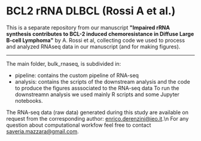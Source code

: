 # BCL2 rRNA DLBCL (Rossi A et al.)

This is a separate repository from our manuscript **"Impaired rRNA synthesis contributes to BCL-2 induced chemoresistance in Diffuse Large B-cell Lymphoma"** by A. Rossi et al, collecting code we used to process and analyzed RNAseq data in our manuscript (and for making figures).

---------------------------------------------------------------------------------------
The main folder, bulk_rnaseq, is subdivided in:

- pipeline: contains the custom pipeline of RNA-seq 
- analysis: contains the scripts of the downstream analysis and the code to produce the figures asssociated to the RNA-seq data
To run the downstreamn analysis we used mainly R scripts and some Jupyter notebooks.

The RNA-seq data (raw data) generated during this study are available on request from the corresponding author: enrico.derenzini@ieo.it.\n
For any question about computational workfow feel free to contact saveria.mazzara@gmail.com.

